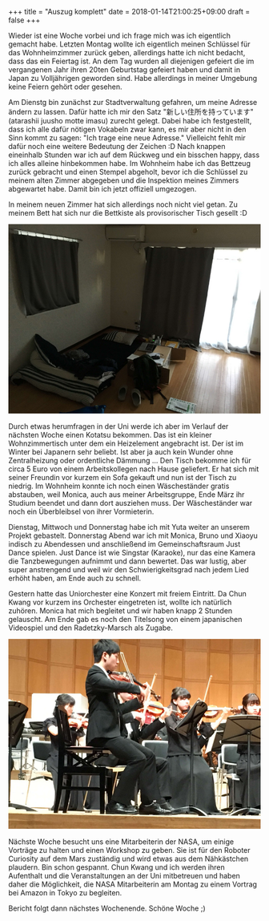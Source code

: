 +++
title = "Auszug komplett"
date = 2018-01-14T21:00:25+09:00
draft = false
+++

Wieder ist eine Woche vorbei und ich frage mich was ich eigentlich gemacht habe.
Letzten Montag wollte ich eigentlich meinen Schlüssel für das Wohnheimzimmer
zurück geben, allerdings hatte ich nicht bedacht, dass das ein Feiertag ist. An
dem Tag wurden all diejenigen gefeiert die im vergangenen Jahr ihren 20ten
Geburtstag gefeiert haben und damit in Japan zu Volljährigen geworden sind.
Habe allerdings in meiner Umgebung keine Feiern gehört oder gesehen.

Am Dienstg bin zunächst zur Stadtverwaltung gefahren, um meine Adresse ändern zu
lassen. Dafür hatte ich mir den Satz "新しい住所を持っています" (atarashii juusho
motte imasu) zurecht gelegt. Dabei habe ich festgestellt, dass ich alle dafür
nötigen Vokabeln zwar kann, es mir aber nicht in den Sinn kommt zu sagen: "Ich
trage eine neue Adresse." Vielleicht fehlt mir dafür noch eine weitere Bedeutung
der Zeichen :D Nach knappen eineinhalb Stunden war ich auf dem Rückweg und ein
bisschen happy, dass ich alles alleine hinbekommen habe. Im Wohnheim habe ich
das Bettzeug zurück gebracht und einen Stempel abgeholt, bevor ich die Schlüssel
zu meinem alten Zimmer abgegeben und die Inspektion meines Zimmers abgewartet
habe. Damit bin ich jetzt offiziell umgezogen.

In meinem neuen Zimmer hat sich allerdings noch nicht viel getan. Zu meinem Bett
hat sich nur die Bettkiste als provisorischer Tisch gesellt :D

![Zimmer](/img/2018_01_14/room.jpg)

Durch etwas herumfragen in der Uni werde ich aber im Verlauf der nächsten Woche
einen Kotatsu bekommen. Das ist ein kleiner Wohnzimmertisch unter dem ein
Heizelement angebracht ist. Der ist im Winter bei Japanern sehr beliebt. Ist
aber ja auch kein Wunder ohne Zentralheizung oder ordentliche Dämmung ...
Den Tisch bekomme ich für circa 5 Euro von einem Arbeitskollegen nach Hause
geliefert. Er hat sich mit seiner Freundin vor kurzem ein Sofa gekauft und nun
ist der Tisch zu niedrig. Im Wohnheim konnte ich noch einen Wäscheständer gratis
abstauben, weil Monica, auch aus meiner Arbeitsgruppe, Ende März ihr Studium
beendet und dann dort ausziehen muss. Der Wäscheständer war noch ein
Überbleibsel von ihrer Vormieterin.

Dienstag, Mittwoch und Donnerstag habe ich mit Yuta weiter an unserem Projekt
gebastelt. Donnerstag Abend war ich mit Monica, Bruno und Xiaoyu indisch zu
Abendessen und anschließend im Gemeinschaftsraum Just Dance spielen. Just Dance
ist wie Singstar (Karaoke), nur das eine Kamera die Tanzbewegungen aufnimmt und
dann bewertet. Das war lustig, aber super anstrengend und weil wir den
Schwierigkeitsgrad nach jedem Lied erhöht haben, am Ende auch zu schnell.

Gestern hatte das Uniorchester eine Konzert mit freiem Eintritt. Da Chun Kwang
vor kurzem ins Orchester eingetreten ist, wollte ich natürlich zuhören. Monica
hat mich begleitet und wir haben knapp 2 Stunden gelauscht. Am Ende gab es noch
den Titelsong von einem japanischen Videospiel und den Radetzky-Marsch als
Zugabe.

![Konzert](/img/2018_01_14/concert.jpg)

Nächste Woche besucht uns eine Mitarbeiterin der NASA, um einige Vorträge zu
halten und einen Workshop zu geben. Sie ist für den Roboter Curiosity auf dem
Mars zuständig und wird etwas aus dem Nähkästchen plaudern. Bin schon gespannt.
Chun Kwang und ich werden ihren Aufenthalt und die Veranstaltungen an der Uni
mitbetreuen und haben daher die Möglichkeit, die NASA Mitarbeiterin am Montag zu
einem Vortrag bei Amazon in Tokyo zu begleiten.

Bericht folgt dann nächstes Wochenende. Schöne Woche ;)
